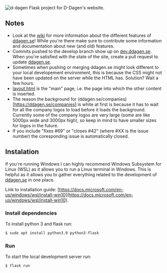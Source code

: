 ![d-dagen](https://github.com/datasektionen/ddagen/blob/develop/static/img/assets/d-dagen-logo-ny.svg)
Flask project for D-Dagen's website.

## Notes
* Look at the [wiki](https://github.com/datasektionen/ddagen/wiki) for more information about the different features of [ddagen.se](https://ddagen.se)! 
While you're there make sure to contribute some information and documentation about new (and old) features. 
* Commits pushed to the develop branch show up on [dev.ddagen.se](https://dev.ddagen.se/).
When you're satisfied with the state of the site, create a pull request to update [ddagen.se](https://ddagen.se).
* Sometimes when pushing or merging ddagen.se might look different to your local developement 
environment, this is because the CSS might not have been updated on the server while the HTML has.
Solution? Wait a few hours.
* [layout.html](https://github.com/datasektionen/ddagen/blob/develop/templates/layout.html) is the "main" page, i.e. the page into which the other content is inserted.
* The reason the background for (ddagen.se/companies)[https://ddagen.se/companies] is white at first is because it has to wait for all the company logos to load before it loads the background. Currently some of the company logos are very large (some are like 5000px wide and 3000px high), so keep in mind to have smaller sizes for logos in the future.
* If you include "fixes #69" or "closes #42" (where #XX is the issue number) the coresponding issue is automatically closed.   

## Instalation
If you're running Windows I can highly recommend Windows Subsystem for Linux (WSL) as it allows you
to run a Linux terminal in Windows. This is helpful as it allows you to gather everything related 
to the development of [ddagen.se](https://ddagen.se/) in one place.

Link to installation  guide: [https://docs.microsoft.com/en-us/windows/wsl/install-win10](https://docs.microsoft.com/en-us/windows/wsl/install-win10).

### Install dependencies
To install python 3 and flask run:
```bash
$ sudo apt install python3.9 python3-flask
```

### Run
To start the local development server run:
```
$ flask run
```

